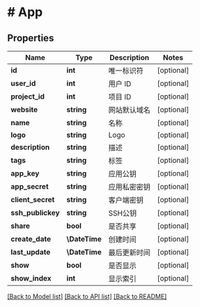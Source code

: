 # # App

## Properties

Name | Type | Description | Notes
------------ | ------------- | ------------- | -------------
**id** | **int** | 唯一标识符 | [optional]
**user_id** | **int** | 用户 ID | [optional]
**project_id** | **int** | 项目 ID | [optional]
**website** | **string** | 网站默认域名 | [optional]
**name** | **string** | 名称 | [optional]
**logo** | **string** | Logo | [optional]
**description** | **string** | 描述 | [optional]
**tags** | **string** | 标签 | [optional]
**app_key** | **string** | 应用公钥 | [optional]
**app_secret** | **string** | 应用私密密钥 | [optional]
**client_secret** | **string** | 客户端密钥 | [optional]
**ssh_publickey** | **string** | SSH公钥 | [optional]
**share** | **bool** | 是否共享 | [optional]
**create_date** | **\DateTime** | 创建时间 | [optional]
**last_update** | **\DateTime** | 最后更新时间 | [optional]
**show** | **bool** | 是否显示 | [optional]
**show_index** | **int** | 显示索引 | [optional]

[[Back to Model list]](../../README.md#models) [[Back to API list]](../../README.md#endpoints) [[Back to README]](../../README.md)
